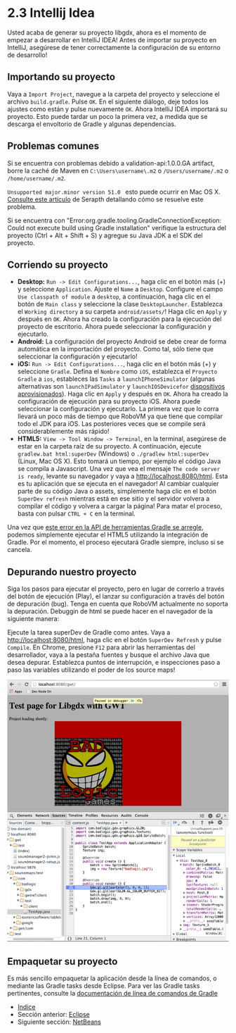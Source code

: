 # 2.3 Intellij Idea

Usted acaba de generar su proyecto libgdx, ahora es el momento de empezar a desarrollar en IntelliJ IDEA! Antes de importar su proyecto en IntelliJ, asegúrese de tener correctamente la configuración de su entorno de desarrollo!

## Importando su proyecto

Vaya a `Import Project`, navegue a la carpeta del proyecto y seleccione el archivo `build.gradle`. Pulse `OK`. En el siguiente diálogo, deje todos los ajustes como están y pulse nuevamente `OK`. Ahora IntelliJ IDEA importará su proyecto. Esto puede tardar un poco la primera vez, a medida que se descarga el envoltorio de Gradle y algunas dependencias.

## Problemas comunes 

Si se encuentra con problemas debido a validation-api:1.0.0.GA artifact, borre la caché de Maven en `C:\Users\username\.m2` o `/Users/username/.m2` o `/home/username/.m2`.

`Unsupported major.minor version 51.0 ` esto puede ocurrir en Mac OS X. [Consulte este artículo](http://www.gamefromscratch.com/post/2014/04/03/Troubleshooting-IntelliJLibGDXRoboVMGradle-issues-on-Mac-OS.aspx) de Serapth detallando cómo se resuelve este problema.

Si se encuentra con  "Error:org.gradle.tooling.GradleConnectionException: Could not execute build using Gradle installation" verifique la estructura del proyecto (Ctrl + Alt + Shift + S) y agregue su Java JDK a el SDK del proyecto.

## Corriendo su proyecto

- **Desktop:** `Run -> Edit Configurations...`, haga clic en el botón más (+) y seleccione `Application`. Ajuste el `Name` a `Desktop`. Configure el campo `Use classpath of module` a `desktop`, a continuación, haga clic en el botón de `Main class` y seleccione la clase `DesktopLauncher`. Establezca el `Working directory` a su carpeta `android/assets/`! Haga clic en `Apply` y después en `OK`. Ahora ha creado la configuración para la ejecución del proyecto de escritorio. Ahora puede seleccionar la configuración y ejecutarlo.
- **Android:** La configuración del proyecto Android se debe crear de forma automática en la importación del proyecto. Como tal, sólo tiene que seleccionar la configuración y ejecutarlo!
- **iOS:** `Run -> Edit Configurations...`, haga clic en el botón más (+) y seleccione `Gradle`. Defina el `Nombre` como `iOS`, establezca el `Proyecto Gradle` a `ios`, estableces las `Tasks` a `launchIPhoneSimulator` (algunas alternativas son `launchIPadSimulator` y `launchIOSDevicefor` [dispositivos aprovisionados](https://developer.apple.com/library/ios/documentation/ToolsLanguages/Conceptual/YourFirstAppStoreSubmission/ProvisionYourDevicesforDevelopment/ProvisionYourDevicesforDevelopment.html)). Haga clic en `Apply` y después en `OK`. Ahora ha creado la configuración de ejecución para su proyecto iOS. Ahora puede seleccionar la configuración y ejecutarlo. La primera vez que lo corra llevará un poco más de tiempo que RoboVM ya que tiene que compilar todo el JDK para iOS. Las posteriores veces que se compile será considerablemente más rápido!
- **HTML5:** `View -> Tool Window -> Terminal`, en la terminal, asegúrese de estar en la carpeta raíz de su proyecto. A continuación, ejecute `gradlew.bat html:superDev` (Windows) o `./gradlew html:superDev` (Linux, Mac OS X). Esto tomará un tiempo, por ejemplo el código Java se compila a Javascript. Una vez que vea el mensaje `The code server is ready`, levante su navegador y vaya a [http://localhost:8080/html](http://localhost:8080/html). Esta es tu aplicación que se ejecuta en el navegador! Al cambiar cualquier parte de su código Java o assets, simplemente haga clic en el botón `SuperDev refresh` mientras está en ese sitio y el servidor volvera a compilar el código y volvera a cargar la página! Para matar el proceso, basta con pulsar `CTRL + C` en la terminal.

Una vez que [este error en la API de herramientas Gradle se arregle](http://issues.gradle.org/browse/GRADLE-1539), podemos simplemente ejecutar el HTML5 utilizando la integración de Gradle. Por el momento, el proceso ejecutará Gradle siempre, incluso si se cancela.

## Depurando nuestro proyecto

Siga los pasos para ejecutar el proyecto, pero en lugar de correrlo a través del botón de ejecución (Play), el lanzar su configuración a través del botón de depuración (bug). Tenga en cuenta que RoboVM actualmente no soporta la depuración. Debuggin de html se puede hacer en el navegador de la siguiente manera:

Ejecute la tarea superDev de Gradle como antes. Vaya a [http://localhost:8080/html](http://localhost:8080/html), haga clic en el botón `SuperDev Refresh` y pulse `Compile`. En Chrome, presione `F12` para abrir las herramientas del desarrollador, vaya a la pestaña fuentes y busque el archivo Java que desea depurar. Establezca puntos de interrupción, e inspecciones paso a paso las variables utilizando el poder de los source maps!

![Depurar en Eclipse](./images/configuracion/2.2.2.png)

## Empaquetar su proyecto

Es más sencillo empaquetar la aplicación desde la línea de comandos, o mediante las Gradle tasks desde Eclipse. Para ver las Gradle tasks pertinentes, consulte la [documentación de línea de comandos de Gradle](https://github.com/libgdx/libgdx/wiki/Gradle-on-the-Commandline)

- [Indice](preface.md)
- Sección anterior: [Eclipse](02.2.md)
- Siguiente sección: [NetBeans](02.4.md)
